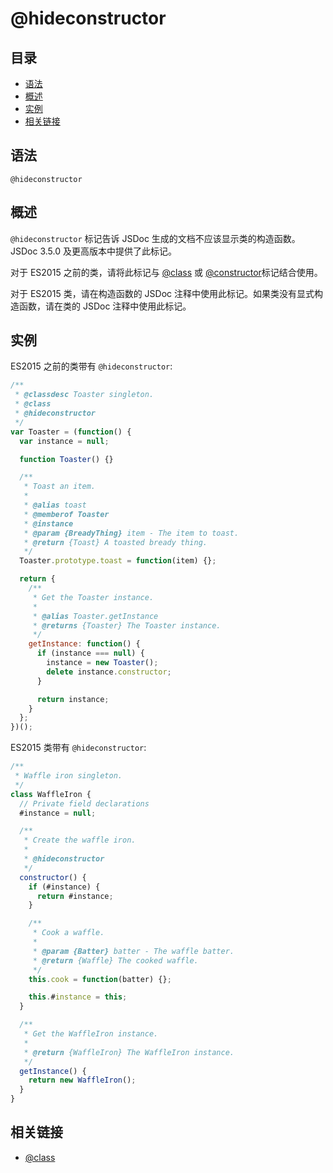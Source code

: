 # @hideconstructor

## 目录

- [语法](#语法)
- [概述](#概述)
- [实例](#实例)
- [相关链接](#相关链接)

## 语法

```
@hideconstructor
```

## 概述

`@hideconstructor` 标记告诉 JSDoc 生成的文档不应该显示类的构造函数。JSDoc 3.5.0 及更高版本中提供了此标记。

对于 ES2015 之前的类，请将此标记与 [@class](./tags-class.md) 或 [@constructor](./tags-class.md)标记结合使用。

对于 ES2015 类，请在构造函数的 JSDoc 注释中使用此标记。如果类没有显式构造函数，请在类的 JSDoc 注释中使用此标记。

## 实例

ES2015 之前的类带有 `@hideconstructor`:

```javascript
/**
 * @classdesc Toaster singleton.
 * @class
 * @hideconstructor
 */
var Toaster = (function() {
  var instance = null;

  function Toaster() {}

  /**
   * Toast an item.
   *
   * @alias toast
   * @memberof Toaster
   * @instance
   * @param {BreadyThing} item - The item to toast.
   * @return {Toast} A toasted bready thing.
   */
  Toaster.prototype.toast = function(item) {};

  return {
    /**
     * Get the Toaster instance.
     *
     * @alias Toaster.getInstance
     * @returns {Toaster} The Toaster instance.
     */
    getInstance: function() {
      if (instance === null) {
        instance = new Toaster();
        delete instance.constructor;
      }

      return instance;
    }
  };
})();
```

ES2015 类带有 `@hideconstructor`:

```javascript
/**
 * Waffle iron singleton.
 */
class WaffleIron {
  // Private field declarations
  #instance = null;

  /**
   * Create the waffle iron.
   *
   * @hideconstructor
   */
  constructor() {
    if (#instance) {
      return #instance;
    }

    /**
     * Cook a waffle.
     *
     * @param {Batter} batter - The waffle batter.
     * @return {Waffle} The cooked waffle.
     */
    this.cook = function(batter) {};

    this.#instance = this;
  }

  /**
   * Get the WaffleIron instance.
   *
   * @return {WaffleIron} The WaffleIron instance.
   */
  getInstance() {
    return new WaffleIron();
  }
}
```

## 相关链接

- [@class](./tags-class.md)
